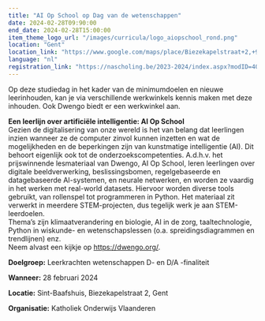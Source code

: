 ```yaml
---
title: "AI Op School op Dag van de wetenschappen"
date: 2024-02-28T09:90:00
end_date: 2024-02-28T15:00:00
item_theme_logo_url: "/images/curricula/logo_aiopschool_rond.png"
location: "Gent"
location_link: "https://www.google.com/maps/place/Biezekapelstraat+2,+9000+Gent/@51.0534753,3.7239956,17z/data=!3m1!4b1!4m6!3m5!1s0x47c371461889f43b:0xa2a9794566352bdb!8m2!3d51.0534753!4d3.7265705!16s%2Fg%2F11gfmz1k64?entry=ttu"
language: "nl"
registration_link: "https://nascholing.be/2023-2024/index.aspx?modID=4056801"
---
```


Op deze studiedag in het kader van de minimumdoelen en nieuwe leerinhouden, kan je via verschillende werkwinkels kennis maken met deze inhouden. 
Ook Dwengo biedt er een werkwinkel aan.

**Een leerlijn over artificiële intelligentie: AI Op School**<br>
Gezien de digitalisering van onze wereld is het van belang dat leerlingen inzien wanneer ze de computer zinvol 
kunnen inzetten en wat de mogelijkheden en de beperkingen zijn van kunstmatige intelligentie (AI). 
Dit behoort eigenlijk ook tot de onderzoekscompetenties. 
A.d.h.v. het prijswinnende lesmateriaal van Dwengo, AI Op School, leren leerlingen over digitale beeldverwerking, beslissingsbomen, 
regelgebaseerde en datagebaseerde AI-systemen, en neurale netwerken, en worden ze vaardig in het werken met real-world datasets. 
Hiervoor worden diverse tools gebruikt, van rollenspel tot programmeren in Python. 
Het materiaal zit verwerkt in meerdere STEM-projecten, dus tegelijk werk je aan STEM-leerdoelen.<br>
Thema’s zijn klimaatverandering en biologie, AI in de zorg, taaltechnologie, Python in wiskunde- en wetenschapslessen (o.a. spreidingsdiagrammen en trendlijnen) enz. <br>
Neem alvast een kijkje op https://dwengo.org/.

**Doelgroep:**
Leerkrachten wetenschappen D- en D/A -finaliteit

**Wanneer:** 28 februari 2024

**Locatie:** Sint-Baafshuis, Biezekapelstraat 2, Gent

**Organisatie:** Katholiek Onderwijs Vlaanderen
